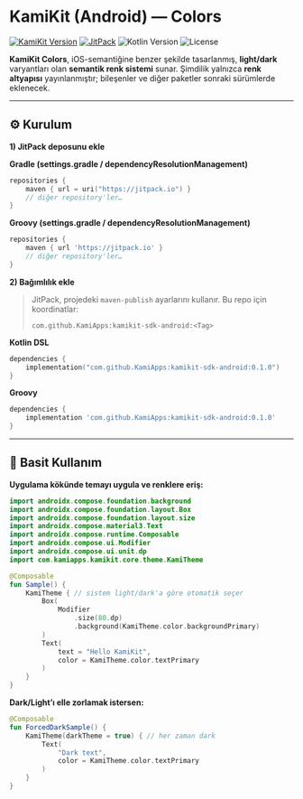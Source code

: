 # KamiKit (Android) — Colors

[![KamiKit Version](https://img.shields.io/badge/KamiKit-v0.1.0-yellow.svg)](https://github.com/KamiApps/kamikit-sdk-android)
[![JitPack](https://jitpack.io/v/KamiApps/kamikit-sdk-android.svg)](https://jitpack.io/#KamiApps/kamikit-sdk-android)
![Kotlin Version](https://img.shields.io/badge/kotlin-2.0.21-purple.svg)
![License](https://img.shields.io/badge/license-MIT-blue.svg)

**KamiKit Colors**, iOS-semantiğine benzer şekilde tasarlanmış, **light/dark** varyantları olan **semantik renk sistemi** sunar.
Şimdilik yalnızca **renk altyapısı** yayınlanmıştır; bileşenler ve diğer paketler sonraki sürümlerde eklenecek.

---

## ⚙️ Kurulum

**1) JitPack deposunu ekle**

**Gradle (settings.gradle / dependencyResolutionManagement)**

```kotlin
repositories {
    maven { url = uri("https://jitpack.io") }
    // diğer repository'ler…
}
```

**Groovy (settings.gradle / dependencyResolutionManagement)**

```groovy
repositories {
    maven { url 'https://jitpack.io' }
    // diğer repository'ler…
}
```

**2) Bağımlılık ekle**

> JitPack, projedeki `maven-publish` ayarlarını kullanır. Bu repo için koordinatlar: 
> 
> `com.github.KamiApps:kamikit-sdk-android:<Tag>`

**Kotlin DSL**

```kotlin
dependencies {
    implementation("com.github.KamiApps:kamikit-sdk-android:0.1.0")
}
```

**Groovy**

```groovy
dependencies {
    implementation 'com.github.KamiApps:kamikit-sdk-android:0.1.0'
}
```

---

## 🚀 Basit Kullanım

**Uygulama kökünde temayı uygula ve renklere eriş:**

```kotlin
import androidx.compose.foundation.background
import androidx.compose.foundation.layout.Box
import androidx.compose.foundation.layout.size
import androidx.compose.material3.Text
import androidx.compose.runtime.Composable
import androidx.compose.ui.Modifier
import androidx.compose.ui.unit.dp
import com.kamiapps.kamikit.core.theme.KamiTheme

@Composable
fun Sample() {
    KamiTheme { // sistem light/dark'a göre otomatik seçer
        Box(
            Modifier
                .size(80.dp)
                .background(KamiTheme.color.backgroundPrimary)
        )
        Text(
            text = "Hello KamiKit",
            color = KamiTheme.color.textPrimary
        )
    }
}
```

**Dark/Light’ı elle zorlamak istersen:**

```kotlin
@Composable
fun ForcedDarkSample() {
    KamiTheme(darkTheme = true) { // her zaman dark
        Text(
            "Dark text",
            color = KamiTheme.color.textPrimary
        )
    }
}
```




